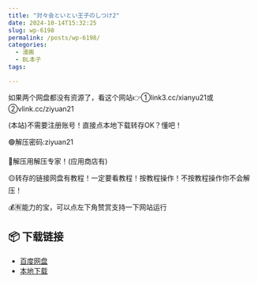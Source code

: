 ```yaml
---
title: "対々会といとい王子のしつけ2"
date: 2024-10-14T15:32:25
slug: wp-6198
permalink: /posts/wp-6198/
categories:
  - 漫画
  - BL本子
tags:

---
```


如果两个网盘都没有资源了，看这个网站👉①link3.cc/xianyu21或②vlink.cc/ziyuan21

(本站)不需要注册账号！直接点本地下载转存OK？懂吧！

🟢解压密码:ziyuan21

🔵解压用解压专家！(应用商店有)

🟡转存的链接网盘有教程！一定要看教程！按教程操作！不按教程操作你不会解压！

💰🈶能力的宝，可以点左下角赞赏支持一下网站运行

## 📦 下载链接
- [百度网盘](https://blziyuan21.com/pay-download/6198?key=feb71eb8f4&down_id=0)
- [本地下载](https://blziyuan21.com/pay-download/6198?key=feb71eb8f4&down_id=1)

